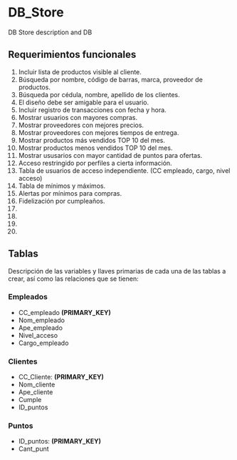 # DB_Store
DB Store description and DB
## Requerimientos funcionales ##
1. Incluir lista de productos visible al cliente.
2. Búsqueda por nombre, código de barras, marca, proveedor de productos.
3. Búsqueda por cédula, nombre, apellido de los clientes.
4. El diseño debe ser amigable para el usuario.
5. Incluir registro de transacciones con fecha y hora.
6. Mostrar usuarios con mayores compras.
7. Mostrar proveedores con mejores precios.
8. Mostrar proveedores con mejores tiempos de entrega.
9. Mostrar productos más vendidos TOP 10 del mes.
10. Mostrar productos menos vendidos TOP 10 del mes.
11. Mostrar ususarios con mayor cantidad de puntos para ofertas.
12. Acceso restringido por perfiles a cierta información.
13. Tabla de usuarios de acceso independiente. (CC empleado, cargo, nivel acceso)
14. Tabla de mínimos y máximos.
15. Alertas por mínimos para compras.
16. Fidelización por cumpleaños.
17. 
18. 
19. 
20. 

## Tablas ##

Descripción de las variables y llaves primarias de cada una de las tablas a crear, así como las relaciones que se tienen:

### Empleados
* CC_empleado **(PRIMARY_KEY)**
* Nom_empleado
* Ape_empleado
* Nivel_acceso
* Cargo_empleado

### Clientes
* CC_Cliente: **(PRIMARY_KEY)**
* Nom_cliente
* Ape_cliente
* Cumple
* ID_puntos

### Puntos
* ID_puntos: **(PRIMARY_KEY)**
* Cant_punt


